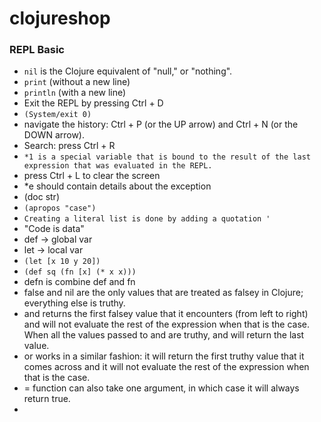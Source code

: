 # clojureshop

### REPL Basic

* `nil` is the Clojure equivalent of "null," or "nothing".
* `print` (without a new line)
* `println` (with a new line)
* Exit the REPL by pressing Ctrl + D
* `(System/exit 0)`
* navigate the history: Ctrl + P (or the UP arrow) and Ctrl + N (or the DOWN arrow).
* Search: press Ctrl + R
* `*1 is a special variable that is bound to the result of the last expression that was
  evaluated in the REPL.`
* press Ctrl + L to clear the screen
* *e should contain details about the exception
* (doc str)
* `(apropos "case")`
* `Creating a literal list is done by adding a quotation '`
* "Code is data"
* def -> global var
* let -> local var
* `(let [x 10 y 20])`
* `(def sq (fn [x] (* x x)))`
* defn is combine def and fn
* false and nil are the only values that are treated as falsey in Clojure; everything else is
truthy.
* and returns the first falsey value that it encounters (from left to right) and will
not evaluate the rest of the expression when that is the case. When all the values
passed to and are truthy, and will return the last value.
* or works in a similar fashion: it will return the first truthy value that it comes across and it will not evaluate the rest of the expression when that is the case.
* = function can also take one argument, in which case it will always return true.
* 